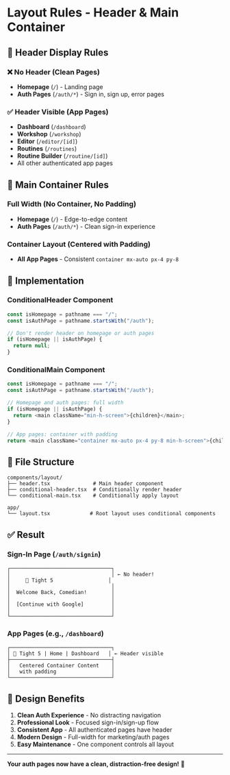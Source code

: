 # Layout Rules - Header & Main Container

## 🎯 Header Display Rules

### ❌ No Header (Clean Pages)

- **Homepage** (`/`) - Landing page
- **Auth Pages** (`/auth/*`) - Sign in, sign up, error pages

### ✅ Header Visible (App Pages)

- **Dashboard** (`/dashboard`)
- **Workshop** (`/workshop`)
- **Editor** (`/editor/[id]`)
- **Routines** (`/routines`)
- **Routine Builder** (`/routine/[id]`)
- All other authenticated app pages

## 📏 Main Container Rules

### Full Width (No Container, No Padding)

- **Homepage** (`/`) - Edge-to-edge content
- **Auth Pages** (`/auth/*`) - Clean sign-in experience

### Container Layout (Centered with Padding)

- **All App Pages** - Consistent `container mx-auto px-4 py-8`

## 🔧 Implementation

### ConditionalHeader Component

```typescript
const isHomepage = pathname === "/";
const isAuthPage = pathname.startsWith("/auth");

// Don't render header on homepage or auth pages
if (isHomepage || isAuthPage) {
  return null;
}
```

### ConditionalMain Component

```typescript
const isHomepage = pathname === "/";
const isAuthPage = pathname.startsWith("/auth");

// Homepage and auth pages: full width
if (isHomepage || isAuthPage) {
  return <main className="min-h-screen">{children}</main>;
}

// App pages: container with padding
return <main className="container mx-auto px-4 py-8 min-h-screen">{children}</main>;
```

## 📁 File Structure

```
components/layout/
├── header.tsx              # Main header component
├── conditional-header.tsx  # Conditionally render header
└── conditional-main.tsx    # Conditionally apply layout

app/
└── layout.tsx             # Root layout uses conditional components
```

## ✅ Result

### Sign-In Page (`/auth/signin`)

```
┌─────────────────────────────────┐
│                                 │ ← No header!
│     🎤 Tight 5                  │
│                                 │
│  Welcome Back, Comedian!        │
│                                 │
│  [Continue with Google]         │
│                                 │
└─────────────────────────────────┘
```

### App Pages (e.g., `/dashboard`)

```
┌─────────────────────────────────┐
│ 🎤 Tight 5 | Home | Dashboard   │ ← Header visible
├─────────────────────────────────┤
│   Centered Container Content    │
│   with padding                  │
└─────────────────────────────────┘
```

## 🎨 Design Benefits

1. **Clean Auth Experience** - No distracting navigation
2. **Professional Look** - Focused sign-in/sign-up flow
3. **Consistent App** - All authenticated pages have header
4. **Modern Design** - Full-width for marketing/auth pages
5. **Easy Maintenance** - One component controls all layout

---

**Your auth pages now have a clean, distraction-free design!** 🎉
